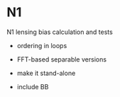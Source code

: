 # N1
N1 lensing bias calculation and tests


* ordering in loops

* FFT-based separable versions

* make it stand-alone

* include BB
